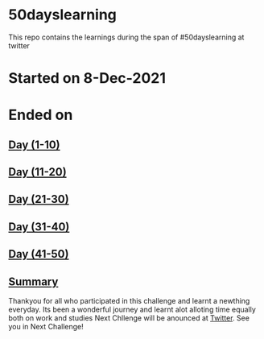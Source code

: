 # 50dayslearning
This repo contains the learnings during the span of #50dayslearning at twitter

# Started on 8-Dec-2021
# Ended on 


## [Day  (1-10)](https://github.com/palanioffcl/50dayslearning/blob/09cd9615eafc54fbdac0b6bdcc77faa2c8e9e936/Day%20(1-10))
## [Day (11-20)](https://github.com/palanioffcl/50dayslearning/blob/09cd9615eafc54fbdac0b6bdcc77faa2c8e9e936/Day%20(11-20))
## [Day (21-30)](https://github.com/palanioffcl/50dayslearning/blob/09cd9615eafc54fbdac0b6bdcc77faa2c8e9e936/Day%20(21-30))
## [Day (31-40)](https://github.com/palanioffcl/50dayslearning/blob/09cd9615eafc54fbdac0b6bdcc77faa2c8e9e936/DAy%20(31-40))
## [Day (41-50)](   )
## [Summary](summary.md)
Thankyou for all who participated in this challenge and learnt a newthing everyday.
Its been a wonderful journey and learnt alot alloting time equally both on work and studies
Next Chllenge will be anounced at [Twitter](https://twitter.com/palanioffcl).
See you in Next Challenge!
